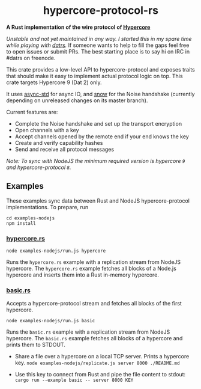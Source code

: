 <h1 align="center">hypercore-protocol-rs</h1>

**A Rust implementation of the wire protocol of [Hypercore](https://github.com/mafintosh/hypercore-protocol)**

*Unstable and not yet maintained in any way. I started this in my spare time while playing with [datrs](https://github.com/datrs).* If someone wants to help to fill the gaps feel free to open issues or submit PRs. The best starting place is to say hi on IRC in #datrs on freenode.

This crate provides a low-level API to hypercore-protocol and exposes traits that should make it easy to implement actual protocol logic on top. This crate targets Hypercore 9 (Dat 2) only.

It uses [async-std](https://async.rs) for async IO, and [snow](https://github.com/mcginty/snow) for the Noise handshake (currently depending on unreleased changes on its master branch).

Current features are:

* Complete the Noise handshake and set up the transport encryption
* Open channels with a key
* Accept channels opened by the remote end if your end knows the key
* Create and verify capability hashes
* Send and receive all protocol messages

*Note: To sync with NodeJS the minimum required version is hypercore `9` and hypercore-protocol `8`.*

## Examples

These examples sync data between Rust and NodeJS hypercore-protocol implementations. To prepare, run
```
cd examples-nodejs
npm install
```

### [hypercore.rs](examples/hypercore.rs)

`node examples-nodejs/run.js hypercore`

Runs the `hypercore.rs` example with a replication stream from NodeJS hypercore. The `hypercore.rs` example fetches all blocks of a Node.js hypercore and inserts them into a Rust in-memory hypercore.

### [basic.rs](examples/basic.rs)

Accepts a hypercore-protocol stream and fetches all blocks of the first hypercore.

`node examples-nodejs/run.js basic`

Runs the `basic.rs` example with a replication stream from NodeJS hypercore. The `basic.rs` example fetches all blocks of a hypercore and prints them to STDOUT.

* Share a file over a hypercore on a local TCP server. Prints a hypercore key.
  `node examples-nodejs/replicate.js server 8000 ./README.md`

* Use this key to connect from Rust and pipe the file content to stdout:
  `cargo run --example basic -- server 8000 KEY`

